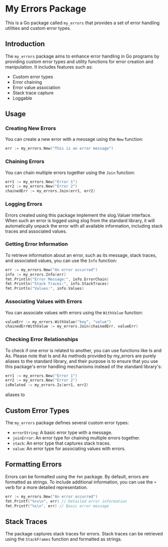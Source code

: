 # My Errors Package

This is a Go package called `my_errors` that provides a set of error handling utilities and custom error types.

## Introduction

The `my_errors` package aims to enhance error handling in Go programs by providing custom error types and utility
functions for error creation and manipulation. It includes features such as:

- Custom error types
- Error chaining
- Error value association
- Stack trace capture
- Loggable

## Usage

### Creating New Errors

You can create a new error with a message using the `New` function:

```go
err := my_errors.New("This is an error message")
```

### Chaining Errors

You can chain multiple errors together using the `Join` function:

```go
err1 := my_errors.New("Error 1")
err2 := my_errors.New("Error 2")
chainedErr := my_errors.Join(err1, err2)
```

### Logging Errors

Errors created using this package implement the slog.Valuer interface. When such an error is logged using slog from the
standard library, it will automatically unpack the error with all available information, including stack traces and
associated values.

### Getting Error Information

To retrieve information about an error, such as its message, stack traces, and associated values, you can use the `Info`
function:

```go
err := my_errors.New("An error occurred")
info := my_errors.Info(err)
fmt.Println("Error Message:", info.ErrorChain)
fmt.Println("Stack Traces:", info.StackTraces)
fmt.Println("Values:", info.Values)
```

### Associating Values with Errors

You can associate values with errors using the `WithValue` function:

```go
valueErr := my_errors.WithValue("key", "value")
chainedErrWithValue := my_errors.Join(chainedErr, valueErr)
```

### Checking Error Relationships

To check if one error is related to another, you can use functions like Is and As. Please note that Is and As methods
provided by my_errors are purely aliases to the standard library, and their purpose is to ensure that you use this
package's error handling mechanisms instead of the standard library's:

```go
err1 := my_errors.New("Error 1")
err2 := my_errors.New("Error 2")
isRelated := my_errors.Is(err1, err2)
```

aliases to

## Custom Error Types

The `my_errors` package defines several custom error types:

- `errorString`: A basic error type with a message.
- `joinError`: An error type for chaining multiple errors together.
- `stack`: An error type that captures stack traces.
- `value`: An error type for associating values with errors.

## Formatting Errors

Errors can be formatted using the `fmt` package. By default, errors are formatted as strings. To include additional
information, you can use the `+` verb for a more detailed representation.

```go
err := my_errors.New("An error occurred")
fmt.Printf("%+v\n", err) // Detailed error information
fmt.Printf("%s\n", err) // Basic error message
```

## Stack Traces

The package captures stack traces for errors. Stack traces can be retrieved using the `StackFrames` function and
formatted as strings.
